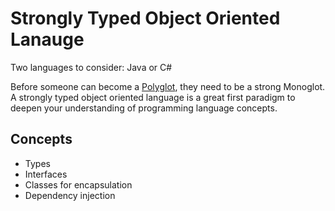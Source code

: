 # Strongly Typed Object Oriented Lanauge

Two languages to consider: Java or C#

Before someone can become a [Polyglot](https://github.com/MYOB-Technology/General_Developer/blob/master/things-we-value/technical/programming/polyglot.md), they need to be a strong Monoglot. A strongly typed object oriented language is a great first paradigm to deepen your understanding of programming language concepts.

## Concepts

* Types
* Interfaces  
* Classes for encapsulation  
* Dependency injection

